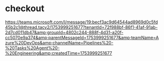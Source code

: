 # checkout
https://teams.microsoft.com/l/message/19:becf3ac9d64544ad8969d0c5fd45b2c1@thread.tacv2/1753999251677?tenantId=72f988bf-86f1-41af-91ab-2d7cd011db47&amp;groupId=4802c244-888f-4d31-a20f-cc5070e9a374&amp;parentMessageId=1753999251677&amp;teamName=Azure%20DevOps&amp;channelName=Pipelines%20-%20Tasks%20Agent%20-%20Engineering&amp;createdTime=1753999251677
